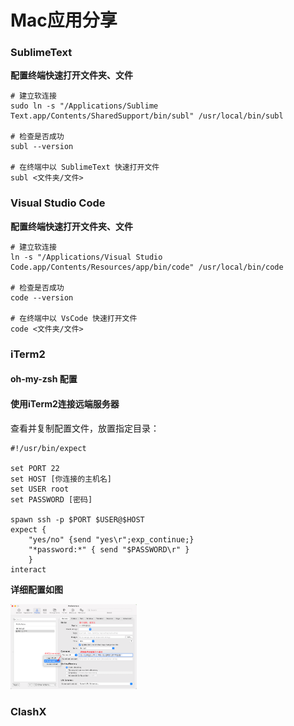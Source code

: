 # Mac应用分享

### SublimeText

**配置终端快速打开文件夹、文件**

```shell
# 建立软连接
sudo ln -s "/Applications/Sublime Text.app/Contents/SharedSupport/bin/subl" /usr/local/bin/subl

# 检查是否成功
subl --version

# 在终端中以 SublimeText 快速打开文件
subl <文件夹/文件>
```

### Visual Studio Code

**配置终端快速打开文件夹、文件**

```shell
# 建立软连接
ln -s "/Applications/Visual Studio Code.app/Contents/Resources/app/bin/code" /usr/local/bin/code

# 检查是否成功
code --version

# 在终端中以 VsCode 快速打开文件
code <文件夹/文件>
```

### iTerm2 

#### oh-my-zsh 配置

<Linkcard url="https://ohmyz.sh/" title="官方地址" description="https://ohmyz.sh/"/>


#### 使用iTerm2连接远端服务器

查看并复制配置文件，放置指定目录：
```shell
#!/usr/bin/expect

set PORT 22
set HOST [你连接的主机名]
set USER root
set PASSWORD [密码]

spawn ssh -p $PORT $USER@$HOST
expect {
    "yes/no" {send "yes\r";exp_continue;}
    "*password:*" { send "$PASSWORD\r" }
    }
interact
```

**详细配置如图**
<p>
<img src="../public/img/mac/iTerm2.png" width="40%" height="30%" alt="最终示例图">
</p>

### ClashX
<Linkcard url="https://bucd.me/#/register?code=49v7nXMT" title="Bucd" description="推荐梯子"/>
